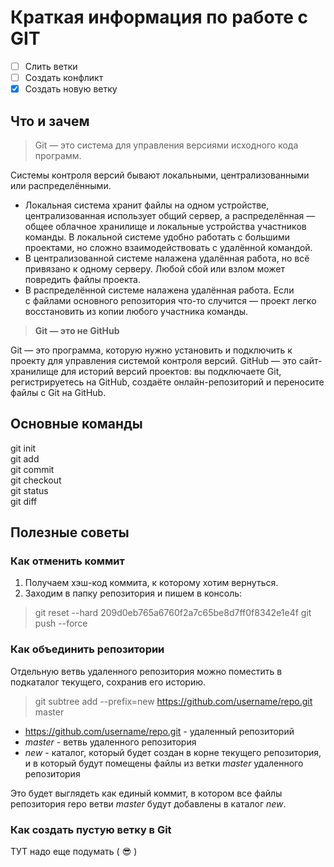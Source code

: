 # Краткая информация по работе с GIT

- [ ] Слить ветки
- [ ] Создать конфликт
- [X] Создать новую ветку

## Что и зачем
> Git — это система для управления версиями исходного кода программ.

Системы контроля версий бывают локальными, централизованными или распределёнными.

- Локальная система хранит файлы на одном устройстве, централизованная использует общий сервер, а распределённая — общее облачное хранилище и локальные устройства участников команды. В локальной системе удобно работать с большими проектами, но сложно взаимодействовать с удалённой командой.
- В централизованной системе налажена удалённая работа, но всё привязано к одному серверу. Любой сбой или взлом может повредить файлы проекта.
- В распределённой системе налажена удалённая работа. Если с файлами основного репозитория что-то случится — проект легко восстановить из копии любого участника команды.

> **Git — это не GitHub**

Git — это программа, которую нужно установить и подключить к проекту для управления системой контроля версий. GitHub — это сайт-хранилище для историй версий проектов: вы подключаете Git, регистрируетесь на GitHub, создаёте онлайн-репозиторий и переносите файлы с Git на GitHub.
## Основные команды
git init  
git add  
git commit  
git checkout  
git status  
git diff  
## Полезные советы

### Как отменить коммит
1. Получаем хэш-код коммита, к которому хотим вернуться.
2. Заходим в папку репозитория и пишем в консоль:
> git reset --hard 209d0eb765a6760f2a7c65be8d7ff0f8342e1e4f
  git push --force
### Как объединить репозитории
Отдельную ветвь удаленного репозитория можно поместить в подкаталог текущего, сохранив его историю.
> git subtree add --prefix=new https://github.com/username/repo.git master
* https://github.com/username/repo.git - удаленный репозиторий
* *master* - ветвь удаленного репозитория
* *new* - каталог, который будет создан в корне текущего репозитория, и в который будут помещены файлы из ветки *master* удаленного репозитория

Это будет выглядеть как единый коммит, в котором все файлы репозитория repo ветви *master* будут добавлены в каталог *new*.

### Как создать пустую ветку в Git

ТУТ надо еще подумать ( :sunglasses: )